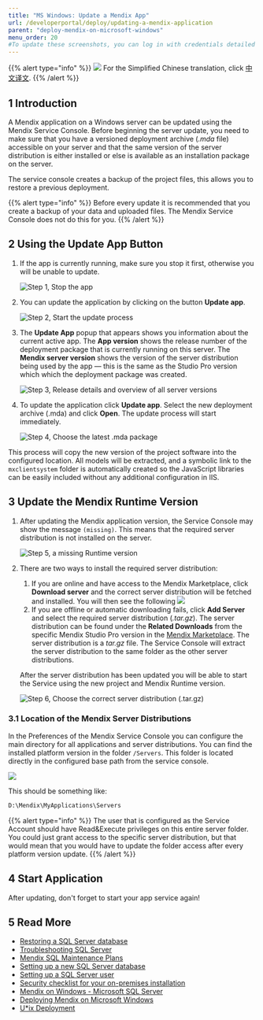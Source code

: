 ```yaml
---
title: "MS Windows: Update a Mendix App"
url: /developerportal/deploy/updating-a-mendix-application
parent: "deploy-mendix-on-microsoft-windows"
menu_order: 20
#To update these screenshots, you can log in with credentials detailed in How to Update Screenshots Using Team Apps.
---
```


{{% alert type="info" %}}
<img src="/attachments/china.png" style="display: inline-block; margin: 0" /> For the Simplified Chinese translation, click [中文译文](https://cdn.mendix.tencent-cloud.com/documentation/developerportal/updating-a-mendix-application.pdf).
{{% /alert %}}

## 1 Introduction

A Mendix application on a Windows server can be updated using the Mendix Service Console. Before beginning the server update, you need to make sure that you have a versioned deployment archive (*.mda* file) accessible on your server and that the same version of the server distribution is either installed or else is available as an installation package on the server.

The service console creates a backup of the project files, this allows you to restore a previous deployment.

{{% alert type="info" %}}
Before every update it is recommended that you create a backup of your data and uploaded files. The Mendix Service Console does not do this for you.
{{% /alert %}}

## 2 Using the Update App Button

1.  If the app is currently running, make sure you stop it first, otherwise you will be unable to update.

    ![Step 1, Stop the app](/attachments/developerportal/deploy/on-premises-design/deploy-mendix-on-microsoft-windows/updating-a-mendix-application/1_stop_service.png)

2.  You can update the application by clicking on the button **Update app**.

    ![Step 2, Start the update process](/attachments/developerportal/deploy/on-premises-design/deploy-mendix-on-microsoft-windows/updating-a-mendix-application/2_click_update.png)

3.  The **Update App** popup that appears shows you information about the current active app. The **App version** shows the release number of the deployment package that is currently running on this server. The **Mendix server version** shows the version of the server distribution being used by the app — this is the same as the Studio Pro version which which the deployment package was created.

    ![Step 3, Release details and overview of all server versions](/attachments/developerportal/deploy/on-premises-design/deploy-mendix-on-microsoft-windows/updating-a-mendix-application/3_update_app.png)

4.  To update the application click **Update app**. Select the new deployment archive (.mda) and click **Open**. The update process will start immediately.

    ![Step 4, Choose the latest .mda package](/attachments/developerportal/deploy/on-premises-design/deploy-mendix-on-microsoft-windows/updating-a-mendix-application/4_browse_mda.png)

This process will copy the new version of the project software into the configured location. All models will be extracted, and a symbolic link to the `mxclientsystem` folder is automatically created so the JavaScript libraries can be easily included without any additional configuration in IIS.

## 3 Update the Mendix Runtime Version

1.  After updating the Mendix application version, the Service Console may show the message `(missing)`. This means that the required server distribution is not installed on the server.

    ![Step 5, a missing Runtime version](/attachments/developerportal/deploy/on-premises-design/deploy-mendix-on-microsoft-windows/updating-a-mendix-application/update_server_missing.png)
2.  There are two ways to install the required server distribution:

    1. If you are online and have access to the Mendix Marketplace, click **Download server** and the correct server distribution will be fetched and installed. You will then see the following 
    ![](/attachments/developerportal/deploy/on-premises-design/deploy-mendix-on-microsoft-windows/updating-a-mendix-application/update_server_download.png)
    2. If you are offline or automatic downloading fails, click **Add Server** and select the required server distribution (*.tar.gz*).  The server distribution can be found under the **Related Downloads** from the specific Mendix Studio Pro version in the [Mendix Marketplace](https://marketplace.mendix.com/link/studiopro/). The server distribution is a *tar.gz* file. The Service Console will extract the server distribution to the same folder as the other server distributions.

    After the server distribution has been updated you will be able to start the Service using the new project and Mendix Runtime version. 

    ![Step 6, Choose the correct server distribution (.tar.gz)](/attachments/developerportal/deploy/on-premises-design/deploy-mendix-on-microsoft-windows/updating-a-mendix-application/update_server_select.png)

### 3.1 Location of the Mendix Server Distributions

In the Preferences of the Mendix Service Console you can configure the main directory for all applications and server distributions. You can find the installed platform version in the folder `/Servers`. This folder is located directly in the configured base path from the service console.

![](/attachments/developerportal/deploy/on-premises-design/deploy-mendix-on-microsoft-windows/updating-a-mendix-application/18580698.png)

This should be something like:

```bash
D:\Mendix\MyApplications\Servers
```
{{% alert type="info" %}}
The user that is configured as the Service Account should have Read&Execute privileges on this entire server folder. You could just grant access to the specific server distribution, but that would mean that you would have to update the folder access after every platform version update.
{{% /alert %}}

## 4 Start Application

After updating, don't forget to start your app service again!

## 5 Read More

*   [Restoring a SQL Server database](restoring-a-sql-server-database)
*   [Troubleshooting SQL Server](troubleshooting-sql-server)
*   [Mendix SQL Maintenance Plans](mendix-sql-maintenance-plans)
*   [Setting up a new SQL Server database](setting-up-a-new-sql-server-database)
*   [Setting up a SQL Server user](setting-up-a-sql-server-user)
*   [Security checklist for your on-premises installation](security-checklist-for-your-on-premises-installation)
*   [Mendix on Windows - Microsoft SQL Server](mendix-on-windows-microsoft-sql-server)
*   [Deploying Mendix on Microsoft Windows](deploy-mendix-on-microsoft-windows)
*   [U*ix Deployment](unix-like)

